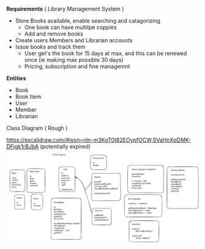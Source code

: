 **Requirements** ( Library Management System )
* Store Books available, enable searching and catagorizing
    * One book can have multilpe coppies
    * Add and remove books
* Create users Members and Librarian accounts
* Issue books and track them
    * User get's the book for 15 days at max, and this can be renewed once (ie making max possible 30 days)
    * Pricing, subscription and fine managemnt

**Entities**
* Book
* Book Item 
* User 
* Member 
* Librarian

Class Diagram ( Rough )

https://excalidraw.com/#json=nln-m3KgT0t82EOypfOCW,SVaHnXpDMK-DFjgk1rBJbA
(potentially expired)
![library_managemnt_classDiag.png](library_managemnt_classDiag.png)